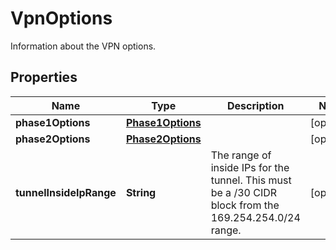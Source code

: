 

# VpnOptions

Information about the VPN options.

## Properties

| Name | Type | Description | Notes |
|------------ | ------------- | ------------- | -------------|
|**phase1Options** | [**Phase1Options**](Phase1Options.md) |  |  [optional] |
|**phase2Options** | [**Phase2Options**](Phase2Options.md) |  |  [optional] |
|**tunnelInsideIpRange** | **String** | The range of inside IPs for the tunnel. This must be a /30 CIDR block from the 169.254.254.0/24 range. |  [optional] |



